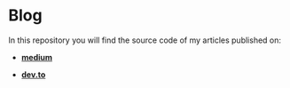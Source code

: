 
# Blog

In this repository you will find the source code of my articles published on:

- **[medium](https://fabrizio-cafolla.medium.com)**

- **[dev.to](https://dev.to/fabriziocafolla)**

